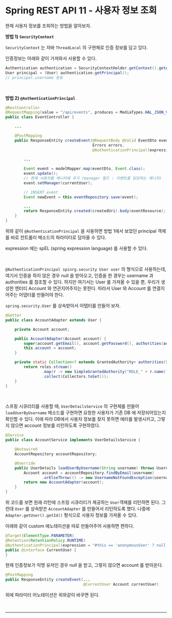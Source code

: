 # Spring REST API 11 - 사용자 정보 조회





현재 사용자 정보를 조회하는 방법을 알아보자.



**방법 1) `SecurityContext`**

`SecurityContext` 는 자바 `ThreadLocal` 의 구현체로 인증 정보를 담고 있다.

인증정보는 아래와 같이 가져와서 사용할 수 있다.

```java
Authentication authentication = SecurityContextHolder.getContext().getAuthentication();
User principal = (User) authentication.getPrincipal();
// principal.username 등등
```

<br />

**방법 2) `@AuthenticationPrincipal`**

```java
@RestController
@RequestMapping(value = "/api/events", produces = MediaTypes.HAL_JSON_VALUE)
public class EventController {

    ...

    @PostMapping
    public ResponseEntity createEvent(@RequestBody @Valid EventDto eventDto, 
                                      Errors errors,
                                      @AuthenticationPrincipal(expression = "account") Account currentUser) {
      
      	...

        Event event = modelMapper.map(eventDto, Event.class);
        event.update();
      	// 현재 사용자를 매니저에 추가 (manager 필드 : 이벤트를 담당하는 매니저)
        event.setManager(currentUser);

      	// INSERT event
        Event newEvent = this.eventRepository.save(event);

      	...
        return ResponseEntity.created(createdUri).body(eventResource);
    }
}
```

위와 같이 `@AuthenticationPrincipal` 을 사용하면 방법 1에서 보았던 principal 객체를 바로 컨트롤러 메소드의 파라미터로 담아올 수 있다.

expression 에는 spEL (spring expression language) 를 사용할 수 있다.

<br />

`@AuthenticationPrincipal spinrg.security User user` 의 형식으로 사용하는데, 여기서 인증을 하지 않은 경우 null 을 받아오고, 인증을 한 경우는 username 과 authorities 를 참조할 수 있다. 하지만 여기서는 User 를 가져올 수 있을 뿐, 우리가 생성한 엔터티 Account 와 연관지어주지는 못한다. 따라서 User 와 Account 를 연결지어주는 어댑터를 만들어야 한다.

`spring.security.User` 를 상속받아서 어탭터를 만들어 보자.

```java
@Getter
public class AccountAdapter extends User {

    private Account account;

    public AccountAdapter(Account account) {
        super(account.getEmail(), account.getPassword(), authorities(account.getRoles()));
        this.account = account;
    }

    private static Collection<? extends GrantedAuthority> authorities(Set<AccountRole> roles) {
        return roles.stream()
                .map(r -> new SimpleGrantedAuthority("ROLE_" + r.name()))
                .collect(Collectors.toSet());
    }
}
```



<br />

스프핑 시큐리티를 사용할 때, `UserDetailsService` 의 구현체를 만들어 `loadUserByUsername` 메소드를 구현하면 요청한 사용자가 기존 DB 에 저장되어있는지 확인할 수 있다. 이에 따라 DB에서 사용자 정보를 찾지 못하면 에러를 발생시키고, 그렇지 않으면 account 정보를 리턴하도록 구현하였다.

```java
@Service
public class AccountService implements UserDetailsService {

    @Autowired
    AccountRepository accountRepository;

    @Override
    public UserDetails loadUserByUsername(String username) throws UsernameNotFoundException {
        Account account = accountRepository.findByEmail(username)
                .orElseThrow(() -> new UsernameNotFoundException(username));
        return new AccountAdapter(account);
    }
}
```

위 코드를 보면 원래 리턴에 스프링 시큐리티가 제공하는 `User`객체를 리턴하면 된다. 그런데 `User` 를 상속받은 `AccountAdapter` 를 만들어서 리턴하도록 했다. 나중에 `Adapter.getUser().getId()` 형식으로 사용자 정보를 가져올 수 있다.





아래와 같이 custom 에노테이션을 따로 만들어주어 사용하면 편하다.

```java
@Target(ElementType.PARAMETER)
@Retention(RetentionPolicy.RUNTIME)
@AuthenticationPrincipal(expression = "#this == 'anonymousUser' ? null : account")
public @interface CurrentUser {
}

```

현재 인증정보가 익명 유저인 경우 null 을 받고, 그렇지 않으면 account 를 받아온다.

```java
@PostMapping
public ResponseEntity createEvent(...
                                  @CurrentUser Account currentUser) 
```

위에 파라미터 어노테이션은 위와같이 바꾸면 된다.



<br />

---

